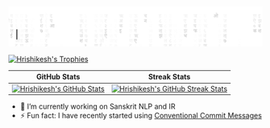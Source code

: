 [![Introduction](https://raw.githubusercontent.com/hrishikeshrt/hrishikeshrt/main/hrishikeshrt_matrix_rain.gif)](https://hrishikeshrt.github.io/)

[![Hrishikesh's Trophies](https://github-profile-trophy.vercel.app/?username=hrishikeshrt&column=9&margin-w=5&theme=oldie&no-bg=true)](https://github.com/hrishikeshrt/hrishikeshrt/)


GitHub Stats | Streak Stats
:-------------------------:|:-------------------------:
[![Hrishikesh's GitHub Stats](https://github-readme-stats.vercel.app/api?username=hrishikeshrt&count_private=true&show_icons=true&hide_title=true&hide_border=true)](https://github.com/hrishikeshrt/hrishikeshrt/) | [![Hrishikesh's GitHub Streak Stats](https://github-readme-streak-stats.herokuapp.com/?user=hrishikeshrt&hide_border=true)](https://github.com/hrishikeshrt/hrishikeshrt/)


- 🔭 I’m currently working on Sanskrit NLP and IR
- ⚡ Fun fact: I have recently started using [Conventional Commit Messages](https://gist.github.com/hrishikeshrt/606b3bdf8f7e98d91b6f81e4f661e338)
  
<!--
---
# Notable Repositories

[![PyCDSL](https://github-readme-stats.vercel.app/api/pin/?username=hrishikeshrt&repo=PyCDSL)](https://github.com/hrishikeshrt/PyCDSL)

**hrishikeshrt/hrishikeshrt** is a ✨ _special_ ✨ repository because its `README.md` (this file) appears on your GitHub profile.

Here are some ideas to get you started:

- 🔭 I’m currently working on Sanskrit NLP and IR
- 🌱 I’m currently learning ...
- 👯 I’m looking to collaborate on ...
- 🤔 I’m looking for help with ...
- 💬 Ask me about ...
- 📫 How to reach me: ...
- 😄 Pronouns: ...
- ⚡ Fun fact: ...
-->

